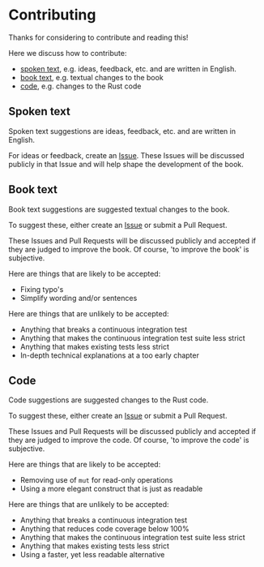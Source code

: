 # Contributing

Thanks for considering to contribute and reading this!

Here we discuss how to contribute:

- [spoken text](#spoken-text), e.g. ideas, feedback, etc. and are written in English.
- [book text](#book-text), e.g. textual changes to the book
- [code](#code), e.g. changes to the Rust code

## Spoken text

Spoken text suggestions are ideas, feedback, etc. and are written in English.

For ideas or feedback,
create an [Issue](https://github.com/richelbilderbeek/bevy_tdd_book/issues).
These Issues will be discussed publicly in that Issue
and will help shape the development of the book.

## Book text

Book text suggestions are suggested textual changes to the book.

To suggest these, either
create an [Issue](https://github.com/richelbilderbeek/bevy_tdd_book/issues)
or submit a Pull Request.

These Issues and Pull Requests will be discussed publicly
and accepted if they are judged to improve the book.
Of course, 'to improve the book' is subjective.

Here are things that are likely to be accepted:

- Fixing typo's
- Simplify wording and/or sentences

Here are things that are unlikely to be accepted:

- Anything that breaks a continuous integration test
- Anything that makes the continuous integration test suite less strict
- Anything that makes existing tests less strict
- In-depth technical explanations at a too early chapter

## Code

Code suggestions are suggested changes to the Rust code.

To suggest these, either
create an [Issue](https://github.com/richelbilderbeek/bevy_tdd_book/issues)
or submit a Pull Request.

These Issues and Pull Requests will be discussed publicly
and accepted if they are judged to improve the code.
Of course, 'to improve the code' is subjective.

Here are things that are likely to be accepted:

- Removing use of `mut` for read-only operations
- Using a more elegant construct that is just as readable

Here are things that are unlikely to be accepted:

- Anything that breaks a continuous integration test
- Anything that reduces code coverage below 100%
- Anything that makes the continuous integration test suite less strict
- Anything that makes existing tests less strict
- Using a faster, yet less readable alternative
